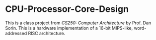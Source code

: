 # CPU-Processor-Core-Design

This is a class project from *CS250: Computer Architecture* by Prof. Dan Sorin. This is a hardware implementation of a 16-bit MIPS-like, word-addressed RISC  architecture.
